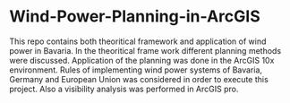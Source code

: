 # Wind-Power-Planning-in-ArcGIS
This repo contains both theoritical framework and application of wind power in Bavaria. In the theoritical frame work different planning methods were discussed. Application of the planning was done in the ArcGIS 10x environment. Rules of implementing wind power systems of Bavaria, Germany and European Union was considered in order to execute this project. Also a visibility analysis was performed in ArcGIS pro. 
